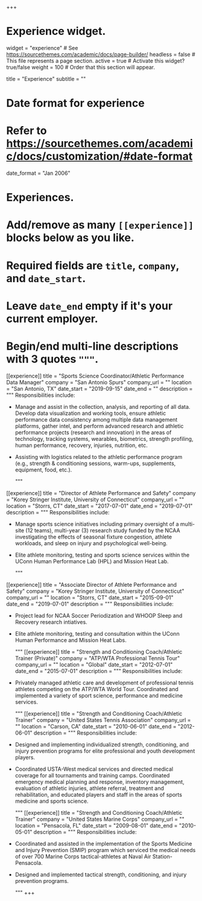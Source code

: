 +++
# Experience widget.
widget = "experience"  # See https://sourcethemes.com/academic/docs/page-builder/
headless = false  # This file represents a page section.
active = true  # Activate this widget? true/false
weight = 100  # Order that this section will appear.

title = "Experience"
subtitle = ""

# Date format for experience
#   Refer to https://sourcethemes.com/academic/docs/customization/#date-format
date_format = "Jan 2006"

# Experiences.
#   Add/remove as many `[[experience]]` blocks below as you like.
#   Required fields are `title`, `company`, and `date_start`.
#   Leave `date_end` empty if it's your current employer.
#   Begin/end multi-line descriptions with 3 quotes `"""`.
[[experience]]
  title = "Sports Science Coordinator/Athletic Performance Data Manager"
  company = "San Antonio Spurs"
  company_url = ""
  location = "San Antonio, TX"
  date_start = "2019-09-15"
  date_end = ""
  description = """
  Responsibilities include:
  
* Manage and assist in the collection, analysis, and reporting of all data. Develop data visualization and working tools, ensure athletic performance data consistency among multiple data management platforms, gather intel, and perform advanced research and athletic performance projects (research and innovation) in the areas of technology, tracking systems, wearables, biometrics, strength profiling, human performance, recovery, injuries, nutrition, etc.
* Assisting with logistics related to the athletic performance program (e.g., strength & conditioning sessions, warm-ups, supplements, equipment, food, etc.).

  """

[[experience]]
  title = "Director of Athlete Performance and Safety"
  company = "Korey Stringer Institute, University of Connecticut"
  company_url = ""
  location = "Storrs, CT"
  date_start = "2017-07-01"
  date_end = "2019-07-01"
  description = """
   Responsibilities include:
  
* Manage sports science initiatives including primary oversight of a multi-site (12 teams), multi-year (3)
research study funded by the NCAA investigating the effects of seasonal fixture congestion, athlete
workloads, and sleep on injury and psychological well-being.
* Elite athlete monitoring, testing and sports science services within the UConn Human Performance Lab
(HPL) and Mission Heat Lab.


  """

[[experience]]
  title = "Associate Director of Athlete Performance and Safety"
  company = "Korey Stringer Institute, University of Connecticut"
  company_url = ""
  location = "Storrs, CT"
  date_start = "2015-09-01"
  date_end = "2019-07-01"
  description = """
   Responsibilities include:
  
* Project lead for NCAA Soccer Periodization  and WHOOP Sleep and Recovery research intiatives.
* Elite athlete monitoring, testing and consultation within the UConn Human Performance and Mission
Heat Labs.


  """
[[experience]]
  title = "Strength and Conditioning Coach/Athletic Trainer (Private)"
  company = "ATP/WTA Professional Tennis Tour"
  company_url = ""
  location = "Global"
  date_start = "2012-07-01"
  date_end = "2015-07-01"
  description = """
   Responsibilities include:
  
* Privately managed athletic care and development of professional tennis athletes competing on the
ATP/WTA World Tour. Coordinated and implemented a variety of sport science, performance and
medicine services.


  """
[[experience]]
  title = "Strength and Conditioning Coach/Athletic Trainer"
  company = "United States Tennis Association"
  company_url = ""
  location = "Carson, CA"
  date_start = "2010-06-01"
  date_end = "2012-06-01"
  description = """
   Responsibilities include:
  
* Designed and implementing individualized strength, conditioning, and injury prevention programs for
elite professional and youth development players.
* Coordinated USTA-West medical services and directed medical coverage for all tournaments and
training camps. Coordinated emergency medical planning and response, inventory management,
evaluation of athletic injuries, athlete referral, treatment and rehabilitation, and educated players and
staff in the areas of sports medicine and sports science.


  """
[[experience]]
  title = "Strength and Conditioning Coach/Athletic Trainer"
  company = "United States Marine Corps"
  company_url = ""
  location = "Pensacola, FL"
  date_start = "2009-08-01"
  date_end = "2010-05-01"
  description = """
   Responsibilities include:
  
* Coordinated and assisted in the implementation of the Sports Medicine and Injury Prevention (SMIP)
program which serviced the medical needs of over 700 Marine Corps tactical-athletes at Naval Air
Station-Pensacola.
* Designed and implemented tactical strength, conditioning, and injury prevention programs.


  """
+++
